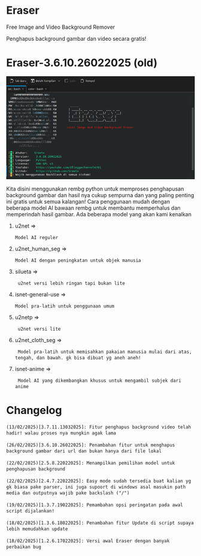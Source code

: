 # Eraser

Free Image and Video Background Remover

Penghapus background gambar dan video secara gratis!

# Eraser-3.6.10.26022025 (old)

![Eraser: 3.6.10.26022025](https://raw.githubusercontent.com/Sreetx/Eraser/refs/heads/master/src/color/Screenshot_20250226_203010.png)


Kita disini menggunakan rembg python untuk memproses penghapusan background gambar dan hasil nya cukup sempurna dan yang paling penting ini gratis untuk semua kalangan!
Cara penggunaan mudah dengan beberapa model AI bawaan rembg untuk membantu memperhalus dan memperindah hasil gambar. Ada beberapa model yang akan kami kenalkan

1. u2net =>

       Model AI reguler

2. u2net_human_seg =>

       Model AI dengan peningkatan untuk objek manusia

3. silueta =>

        u2net versi lebih ringan tapi bukan lite
    
4. isnet-general-use =>

       Model pra-latih untuk penggunaan umum

5. u2netp =>

        u2net versi lite

6. u2net_cloth_seg =>

        Model pra-latih untuk memisahkan pakaian manusia mulai dari atas, tengah, dan bawah. gk bisa dibuat yg aneh aneh!
    
7. isnet-anime =>

        Model AI yang dikembangkan khusus untuk mengambil subjek dari anime


# Changelog

    (13/02/2025)[3.7.11.13032025]: Fitur penghapus background video telah hadir! walau proses nya mungkin agak lama
    
    (26/02/2025)[3.6.10.26022025]: Penambahan fitur untuk menghapus background gambar dari url dan bukan hanya dari file lokal

    (22/02/2025)[2.5.8.22022025]: Menampilkan pemilihan model untuk penghapusan background

    (22/02/2025)[2.4.7.22022025]: Easy mode sudah tersedia buat kalian yg gk biasa pake parser, ini juga supoort di windows asal masukin path media dan outputnya wajib pake backslash ("/")

    (19/02/2025)[1.3.7.19022025]: Pemambahan opsi peringatan pada awal script dijalankan!

    (18/02/2025)[1.3.6.18022025]: Penambahan fitur Update di script supaya lebih memudahkan update
    
    (18/02/2025)[1.2.6.17022025]: Versi awal Eraser dengan banyak perbaikan bug
